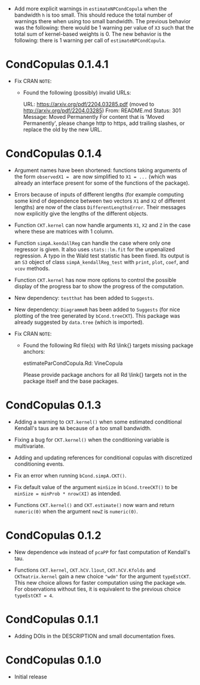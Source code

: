 
* Add more explicit warnings in `estimateNPCondCopula` when the bandwidth `h`
is too small. This should reduce the total number of warnings there when using
too small bandwidth. The previous behavior was the following: there would be 1
warning per value of `X3` such that the total sum of kernel-based weights is 0.
The new behavior is the following: there is 1 warning per call of
`estimateNPCondCopula`.


# CondCopulas 0.1.4.1

* Fix CRAN `NOTE`: 
  * Found the following (possibly) invalid URLs:
  
      URL: https://arxiv.org/pdf/2204.03285.pdf (moved to http://arxiv.org/pdf/2204.03285)
        From: README.md
        Status: 301
        Message: Moved Permanently
    For content that is 'Moved Permanently', please change http to https,
    add trailing slashes, or replace the old by the new URL.


# CondCopulas 0.1.4

* Argument names have been shortened: functions taking arguments of the form
`observedX1 = ` are now simplified to `X1 = ...`
(which was already an interface present for some of the functions of the package).

* Errors because of inputs of different lengths (for example computing some kind
of dependence between two vectors `X1` and `X2` of different lengths) are now
of the class `DifferentLengthsError`. Their messages now explicitly give the
lengths of the different objects.

* Function `CKT.kernel` can now handle arguments `X1`, `X2` and `Z` in the case
where these are matrices with 1 column.

* Function `simpA.kendallReg` can handle the case where only one regressor is given.
It also uses `stats::lm.fit` for the unpenalized regression.
A typo in the Wald test statistic has been fixed.
Its output is an `S3` object of class `simpA_kendallReg_test`
with `print`, `plot`, `coef`, and `vcov` methods.

* Function `CKT.kernel` has now more options to control the possible display of
the progress bar to show the progress of the computation.

* New dependency: `testthat` has been added to `Suggests`.

* New dependency: `DiagrammeR` has been added to `Suggests`
(for nice plotting of the tree generated by `bCond.treeCKT`).
This package was already suggested by `data.tree` (which is imported).

* Fix CRAN `NOTE`: 
  * Found the following Rd file(s) with Rd \link{} targets missing package anchors:
  
      estimateParCondCopula.Rd: VineCopula
	  
    Please provide package anchors for all Rd \link{} targets not in the
    package itself and the base packages.


# CondCopulas 0.1.3

* Adding a warning to `CKT.kernel()` when some estimated conditional Kendall's
taus are `NA` because of a too small bandwidth.

* Fixing a bug for `CKT.kernel()` when the conditioning variable is multivariate.

* Adding and updating references for conditional copulas with discretized conditioning events.

* Fix an error when running `bCond.simpA.CKT()`.

* Fix default value of the argument `minSize` in `bCond.treeCKT()` to be
`minSize = minProb * nrow(XI)` as intended.

* Functions `CKT.kernel()` and `CKT.estimate()` now warn and return `numeric(0)`
when the argument `newZ` is `numeric(0)`.


# CondCopulas 0.1.2

* New dependence `wdm` instead of `pcaPP` for fast computation of Kendall's tau.

* Functions `CKT.kernel`, `CKT.hCV.l1out`, `CKT.hCV.Kfolds` and `CKTmatrix.kernel`
gain a new choice `"wdm"` for the argument `typeEstCKT`. This new choice allows
for faster computation using the package `wdm`. For observations without ties,
it is equivalent to the previous choice `typeEstCKT = 4`.


# CondCopulas 0.1.1

* Adding DOIs in the DESCRIPTION and small documentation fixes.


# CondCopulas 0.1.0

* Initial release
